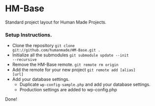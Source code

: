 HM-Base
=======

Standard project layout for Human Made Projects.

### Setup Instructions.

* Clone the repository <code>git clone git://github.com/humanmade/HM-Base.git .</code>
* Initialize all the submodules <code>git submodule update --init --recursive</code>
* Remove the HM-Base remote. <code>git remote rm origin</code>
* Add the remote for your new project <code>git remote add [alias] [url]</code>
* Add your database settings. 
	* Duplicate <code>wp-config-sample.php</code> and add your database settings. 
	* Production settings are added to wp-config.php
	
Done!